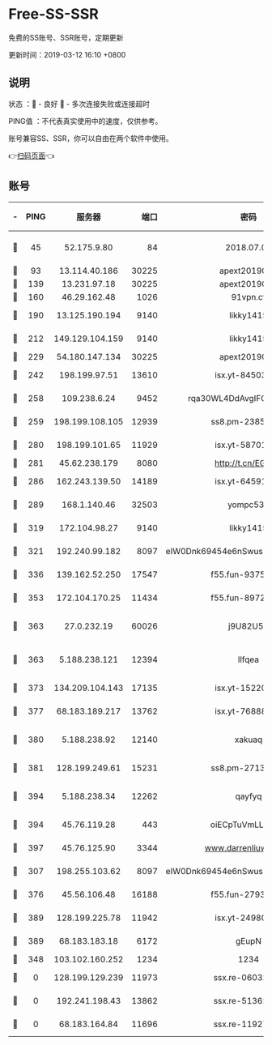 # Free-SS-SSR

免费的SS账号、SSR账号，定期更新

更新时间：2019-03-12 16:10 +0800

## 说明

状态     ：🙂 - 良好 🙁 - 多次连接失败或连接超时

PING值   ：不代表真实使用中的速度，仅供参考。

账号兼容SS、SSR，你可以自由在两个软件中使用。

👉[扫码页面](https://liesauer.github.io/Free-SS-SSR/)👈

## 账号

|-|PING|服务器|端口|密码|加密方式|区域|
|:----:|:----:|:-----:|-----:|:----:|:----:|:----:|
|🙂|45|52.175.9.80|84|2018.07.07|chacha20-ietf-poly1305|HK|
|🙂|93|13.114.40.186|30225|apext2019006|chacha20|JP|
|🙂|139|13.231.97.18|30225|apext2019006|chacha20|JP|
|🙂|160|46.29.162.48|1026|91vpn.cf|rc4-md5|RU|
|🙂|190|13.125.190.194|9140|likky1415|aes-256-cfb|KR|
|🙂|212|149.129.104.159|9140|likky1415|aes-256-cfb|HK|
|🙂|229|54.180.147.134|30225|apext2019006|chacha20|KR|
|🙂|242|198.199.97.51|13610|isx.yt-84503596|aes-256-cfb|US|
|🙂|258|109.238.6.24|9452|rqa30WL4DdAvgIFG6Fs3znzTa|aes-256-cfb|FR|
|🙂|259|198.199.108.105|12939|ss8.pm-23852707|aes-256-cfb|US|
|🙂|280|198.199.101.65|11929|isx.yt-58701773|aes-256-cfb|US|
|🙂|281|45.62.238.179|8080|http://t.cn/EGJIyrl|rc4-md5|CA|
|🙂|286|162.243.139.50|14189|isx.yt-64591414|aes-256-cfb|US|
|🙂|289|168.1.140.46|32503|yompc535|aes-256-cfb|AU|
|🙂|319|172.104.98.27|9140|likky1415|aes-256-cfb|JP|
|🙂|321|192.240.99.182|8097|eIW0Dnk69454e6nSwuspv9DmS201tQ0D|aes-256-cfb|US|
|🙂|336|139.162.52.250|17547|f55.fun-93753526|aes-256-cfb|SG|
|🙂|353|172.104.170.25|11434|f55.fun-89729095|aes-256-cfb|SG|
|🙂|363|27.0.232.19|60026|j9U82U53|xchacha20-ietf-poly1305|HK|
|🙂|363|5.188.238.121|12394|llfqea|chacha20-ietf-poly1305|BR|
|🙂|373|134.209.104.143|17135|isx.yt-15220743|aes-256-cfb|SG|
|🙂|377|68.183.189.217|13762|isx.yt-76888960|aes-256-cfb|SG|
|🙂|380|5.188.238.92|12140|xakuaq|chacha20-ietf-poly1305|BR|
|🙂|381|128.199.249.61|15231|ss8.pm-27130247|aes-256-cfb|SG|
|🙂|394|5.188.238.34|12262|qayfyq|chacha20-ietf-poly1305|BR|
|🙂|394|45.76.119.28|443|oiECpTuVmLLxk4Ts|aes-256-cfb|AU|
|🙂|397|45.76.125.90|3344|www.darrenliuwei.com|aes-256-cfb|AU|
|🙂|307|198.255.103.62|8097|eIW0Dnk69454e6nSwuspv9DmS201tQ0D|aes-256-cfb|US|
|🙂|376|45.56.106.48|16188|f55.fun-27930556|aes-256-cfb|US|
|🙂|389|128.199.225.78|11942|isx.yt-24980353|aes-256-cfb|SG|
|🙂|389|68.183.183.18|6172|gEupN|aes-256-cfb|SG|
|🙁|348|103.102.160.252|1234|1234|rc4-md5|JP|
|🙁|0|128.199.129.239|11973|ssx.re-06032679|aes-256-cfb|SG|
|🙁|0|192.241.198.43|13862|ssx.re-51362067|aes-256-cfb|US|
|🙁|0|68.183.164.84|11696|ssx.re-11927481|aes-256-cfb|US|
